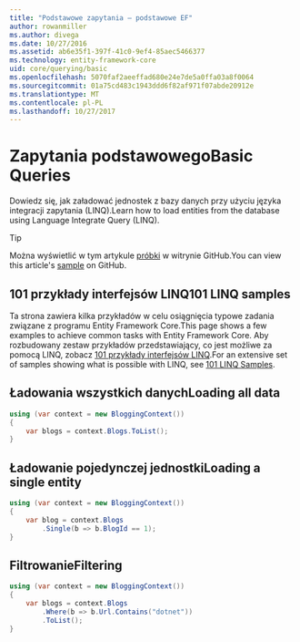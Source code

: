 ```yaml
---
title: "Podstawowe zapytania — podstawowe EF"
author: rowanmiller
ms.author: divega
ms.date: 10/27/2016
ms.assetid: ab6e35f1-397f-41c0-9ef4-85aec5466377
ms.technology: entity-framework-core
uid: core/querying/basic
ms.openlocfilehash: 5070faf2aeeffad680e24e7de5a0ffa03a8f0064
ms.sourcegitcommit: 01a75cd483c1943ddd6f82af971f07abde20912e
ms.translationtype: MT
ms.contentlocale: pl-PL
ms.lasthandoff: 10/27/2017
---
```

# <a name="basic-queries"></a><span data-ttu-id="ae291-102">Zapytania podstawowego</span><span class="sxs-lookup"><span data-stu-id="ae291-102">Basic Queries</span></span>

<span data-ttu-id="ae291-103">Dowiedz się, jak załadować jednostek z bazy danych przy użyciu języka integracji zapytania (LINQ).</span><span class="sxs-lookup"><span data-stu-id="ae291-103">Learn how to load entities from the database using Language Integrate Query (LINQ).</span></span>

> [!TIP]  
> <span data-ttu-id="ae291-104">Można wyświetlić w tym artykule [próbki](https://github.com/aspnet/EntityFramework.Docs/tree/master/samples/core/Querying) w witrynie GitHub.</span><span class="sxs-lookup"><span data-stu-id="ae291-104">You can view this article's [sample](https://github.com/aspnet/EntityFramework.Docs/tree/master/samples/core/Querying) on GitHub.</span></span>

## <a name="101-linq-samples"></a><span data-ttu-id="ae291-105">101 przykłady interfejsów LINQ</span><span class="sxs-lookup"><span data-stu-id="ae291-105">101 LINQ samples</span></span>

<span data-ttu-id="ae291-106">Ta strona zawiera kilka przykładów w celu osiągnięcia typowe zadania związane z programu Entity Framework Core.</span><span class="sxs-lookup"><span data-stu-id="ae291-106">This page shows a few examples to achieve common tasks with Entity Framework Core.</span></span> <span data-ttu-id="ae291-107">Aby rozbudowany zestaw przykładów przedstawiający, co jest możliwe za pomocą LINQ, zobacz [101 przykłady interfejsów LINQ](https://code.msdn.microsoft.com/101-LINQ-Samples-3fb9811b).</span><span class="sxs-lookup"><span data-stu-id="ae291-107">For an extensive set of samples showing what is possible with LINQ, see [101 LINQ Samples](https://code.msdn.microsoft.com/101-LINQ-Samples-3fb9811b).</span></span>

## <a name="loading-all-data"></a><span data-ttu-id="ae291-108">Ładowania wszystkich danych</span><span class="sxs-lookup"><span data-stu-id="ae291-108">Loading all data</span></span>

<!-- [!code-csharp[Main](samples/core/Querying/Querying/Basics/Sample.cs)] -->
``` csharp
using (var context = new BloggingContext())
{
    var blogs = context.Blogs.ToList();
}
```

## <a name="loading-a-single-entity"></a><span data-ttu-id="ae291-109">Ładowanie pojedynczej jednostki</span><span class="sxs-lookup"><span data-stu-id="ae291-109">Loading a single entity</span></span>

<!-- [!code-csharp[Main](samples/core/Querying/Querying/Basics/Sample.cs)] -->
``` csharp
using (var context = new BloggingContext())
{
    var blog = context.Blogs
        .Single(b => b.BlogId == 1);
}
```

## <a name="filtering"></a><span data-ttu-id="ae291-110">Filtrowanie</span><span class="sxs-lookup"><span data-stu-id="ae291-110">Filtering</span></span>

<!-- [!code-csharp[Main](samples/core/Querying/Querying/Basics/Sample.cs)] -->
``` csharp
using (var context = new BloggingContext())
{
    var blogs = context.Blogs
        .Where(b => b.Url.Contains("dotnet"))
        .ToList();
}
```
